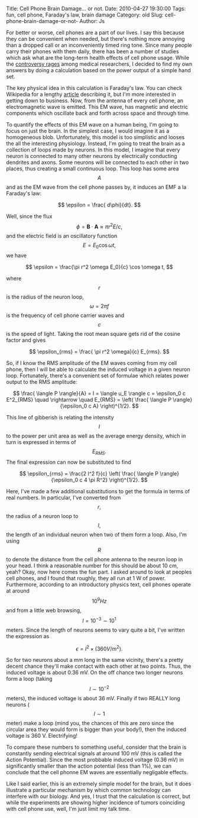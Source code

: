 Title: Cell Phone Brain Damage... or not.
Date: 2010-04-27 19:30:00
Tags: fun, cell phone, Faraday's law, brain damage
Category: old
Slug: cell-phone-brain-damage-or-not-
Author: Js


For better or worse, cell phones are a part of our lives.  I say this because they can be convenient when needed, but there's nothing more annoying than a dropped call or an inconveniently timed ring tone.  Since many people carry their phones with them daily, there has been a number of studies which ask what are the long-term health effects of cell phone usage.  While the <a href="http://www.google.com/search?q=cell+phone+tumor&amp;ie=utf-8&amp;oe=utf-8&amp;aq=t&amp;rls=org.mozilla:en-US:official&amp;client=firefox-a">controversy rages</a> among medical researchers, I decided to find my own answers by doing a calculation based on the power output of a simple hand set.
<a name='more'></a>

The key physical idea in this calculation is Faraday's law.   You can check Wikipedia for a lengthy <a href="http://en.wikipedia.org/wiki/Faraday%27s_law_of_induction">article</a> describing it,  but I'm more interested in getting down to business.  Now, from the antenna of every cell phone, an electromagnetic wave is emitted.  This EM wave, has magnetic and electric components which oscillate back and forth across space and through time.

To quantify the effects of this EM wave on a human being, I'm going to focus on just the brain.  In the simplest case, I would imagine it as a homogeneous blob.  Unfortunately, this model is too simplistic and looses the all the interesting physiology.  Instead, I'm going to treat the brain as a collection of loops made by neurons.  In this model, I imagine that every  neuron is connected to many other neurons by electrically conducting dendrites and axons.  Some neurons will be connected to each other in two places, thus creating a small continuous loop.  This loop has some area $$ A $$ and as the EM wave from the cell phone passes by, it induces an EMF a la Faraday's law:

$$ \epsilon = \frac{ d\phi}{dt}. $$

Well, since the flux $$ \phi = \textbf{B} \cdot \textbf{A} \approx \pi r^2 E / c,$$ and the electric field is an oscillatory function $$ E = E_0 \cos \omega t,$$ we have

$$ \epsilon = \frac{\pi r^2 \omega E_0}{c} \cos \omega t, $$

where $$r$$ is the radius of the neuron loop, $$\omega = 2 \pi f$$ is the frequency of cell phone carrier waves and $$c $$ is the speed of light.  Taking the root mean square gets rid of the cosine factor and gives

$$ \epsilon_{rms} = \frac{ \pi r^2 \omega}{c} E_{rms}. $$

So, if I know the RMS amplitude of the EM waves coming from my cell phone, then I will be able to calculate the induced voltage in a given neuron loop.  Fortunately, there's a convenient set of formulae which relates power output to the RMS amplitude:

$$ \frac{ \langle P \rangle}{A} = I = \langle u_E \rangle c = \epsilon_0 c E^2_{RMS} \quad \rightarrow \quad E_{RMS} = \left( \frac{ \langle P \rangle}{\epsilon_0 c A} \right)^{1/2}. $$

This line of gibberish is relating the intensity $$ I $$ to the power per unit area as well as the average energy density, which in turn is expressed in terms of $$E_{RMS}. $$  The final expression can now be substituted to find

$$ \epsilon_{rms} = \frac{2 l^2 f}{c} \left( \frac{ \langle P \rangle}{\epsilon_0 c 4 \pi R^2} \right)^{1/2}. $$

Here, I've made a few additional substitutions to get the formula in terms of real numbers.  In particular, I've converted from $$r, $$ the radius of a neuron loop to $$l, $$ the length of an individual neuron when two of them form a loop.  Also, I'm using $$R$$ to denote the distance from the cell phone antenna to the neuron loop in your head.  I think a reasonable number for this should be about 10 cm, yeah?  Okay, now here comes the fun part.  I asked around to look at peoples cell phones, and I found that roughly, they all run at 1 W of power.  Furthermore, according to an introductory physics text, cell phones operate at around $$ 10^9 Hz $$  and from a little web browsing, $$ l = 10^{-3} \sim 10^1 $$ meters.  Since the length of neurons seems to vary quite a bit, I've written the expression as

$$ \epsilon = l^2 \times (360 V/m^2). $$

So for two neurons about a mm long in the same vicinity, there's a pretty decent chance they'll make contact with each other at two points.  Thus, the induced voltage is about 0.36 mV.  On the off chance two longer neurons form a loop (taking $$l \sim 10^{-2} $$ meters), the induced voltage is about 36 mV.  Finally if two REALLY long neurons ($$ l \sim 1$$ meter) make a loop (mind you, the chances of this are zero since the circular area they would form is bigger than your body!), then the induced voltage is 360 V.  Electrifying!

To compare these numbers to something useful, consider that the brain is constantly sending electrical signals at around 100 mV (this is called the Action Potential).  Since the most probbable induced voltage (0.36 mV) in  significantly smaller than the action potential (less than 1%), we can conclude that the cell phonne EM waves are essentially negligable effects.

Like I said earlier, this is an extremely simple model for  the brain, but it does illustrate a particular mechanism by which common technology can interfere with our biology.  And yes, I trust that the calculation is correct, but while the experiments are showing higher incidence of tumors coinciding with cell phone use, well, I'm just limit my talk time.
